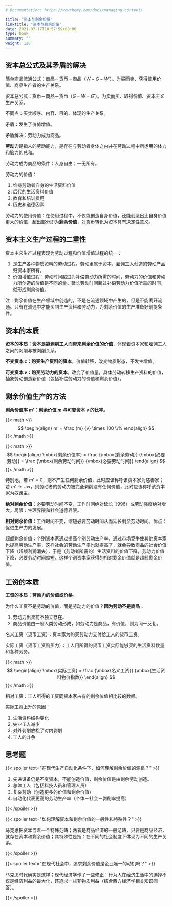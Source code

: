 ```yaml
---
# Documentation: https://wowchemy.com/docs/managing-content/

title: "资本与剩余价值"
linktitle: "资本与剩余价值"
date: 2021-07-17T18:57:59+08:00
type: book
summary: ""
weight: 120
---
```


<!--more-->

## 资本总公式及其矛盾的解决

简单商品流通公式：商品－货币－商品（$W-G-W'$）。为买而卖、获得使用价值、商品生产者的生产关系。

资本总公式：货币－商品－货币（$G-W-G'$）。为卖而买、取得价值、资本主义生产关系。

不同点：买卖顺序、内容、目的、体现的生产关系。

矛盾：发生了价值增值。

矛盾解决：劳动力成为商品。

**劳动力**是指人的劳动能力，是存在与劳动者身体之内并在劳动过程中所运用的体力和脑力的总和。

劳动力成为商品的条件：人身自由；一无所有。

劳动力的价值：

1. 维持劳动者自身的生活资料价值
2. 后代的生活资料价值
3. 教育和培训费用
4. 历史和道德因素

劳动力的使用价值：在使用过程中，不仅能创造自身价值，还能创造出比自身价值更大的价值，超出部分即为**剩余价值**，对货币转化为资本具有决定性意义。

## 资本主义生产过程的二重性

资本主义生产过程表现为劳动过程和价值增值过程的统一：

1. 是生产各种物质资料的劳动过程。劳动隶属于资本，雇佣工人创造的劳动产品归资本家所有。
2. 价值增值过程：劳动时间超过为补偿劳动力所需的时间，劳动力的价值和劳动力所创造的价值是不同的量。延长劳动时间超过补偿劳动力价值所需的时间，就形成剩余价值。

注：剩余价值在生产领域中创造的，不是在流通领域中产生的，但是不能离开流通。只有在流通中才能买到生产资料和劳动力，为剩余价值的生产准备好前提条件。

## 资本的本质

**资本的本质：资本是靠剥削工人而带来剩余价值的价值**，体现着资本家和雇佣工人之间的剥削与被剥削关系。

**不变资本 $c$：购买生产资料的资本**。价值转移，改变物质形态，不发生增值。

**可变资本 $v$：购买劳动力的资本**。改变了价值量。具体劳动转移生产资料的价值，抽象劳动创造新价值（包括补偿劳动力的价值和剩余价值）。

## 剩余价值生产的方法

**剩余价值率 $m'$：剩余价值 $m$ 与可变资本 $v$ 的比率。**

{{< math >}}
$$
\begin{align}
m' = \frac {m} {v} \times 100 \\%
\end{align}
$$
{{< /math >}}

{{< math >}}
$$
\begin{align}
\mbox{剩余价值率} = \frac {\mbox{剩余劳动}} {\mbox{必要劳动}} = \frac {\mbox{剩余劳动时间}} {\mbox{必要劳动时间}}
\end{align}
$$
{{< /math >}}

特别地，若 $m' = 0$，则不产生任何剩余价值，此时应该称呼该资本家为慈善家；若 $m' \rightarrow + \infty$，则劳动者的劳动力被完全剥削没有任何价值，此时应该称呼该资本家为奴隶主。

**绝对剩余价值**：必要劳动时间不变，工作时间绝对延长（996）或劳动强度绝对增大。局限：生理界限和社会道德界限。

**相对剩余价值**：工作时间不变，缩短必要劳动时间从而延长剩余劳动时间。优点：促进生产力的发展。

超额剩余价值：个别资本家通过提高个别劳动生产率，通过市场竞争使其他资本家也提高劳动生产率，这样社会的劳动生产率也就提高了，就会导致商品的社会价值下降（超额利润消失），于是（劳动者所需的）生活资料的价值下降，劳动力价值下降，必要劳动时间缩短，这样个别资本家获得的相对剩余价值就是超额剩余价值。

## 工资的本质

**工资的本质：劳动力的价值或价格。**

为什么工资不是劳动的价值，而是劳动力的价值？**因为劳动不是商品：**

1. 劳动力出卖前不独立存在。
2. 商品价值由一般人类劳动形成，如劳动力是商品，有价值，则为同一反复。

名义工资（货币工资）：资本家为购买劳动力支付给工人的货币工资。

实际工资（货币工资购买力）：工人用所得的货币工资实际能够买的生活资料数量和各种劳务。

{{< math >}}
$$
\begin{align}
\mbox{实际工资} = \frac {\mbox{名义工资}} {\mbox{生活资料物价指数}}
\end{align}
$$
{{< /math >}}

相对工资：工人所得的工资同资本家占有的剩余价值相比较的数额。

实际工资上升的原因：

1. 生活资料结构变化
2. 失业工人减少
3. 对外剥削放松了对内剥削
4. 工人的斗争

## 思考题

{{< spoiler text="在现代生产自动化条件下，如何理解剩余价值的源泉？" >}}

1. 先进设备仍是不变资本，不能创造价值，剩余价值是由剩余劳动创造。
2. 总体工人（包括科技人员和管理人员）
3. 复杂劳动（创造更多的价值和剩余价值）
4. 自动化代表更高的劳动生产率（个体－社会－剥削率提高）

{{< /spoiler >}}

{{< spoiler text="如何理解资本和剩余价值的一般性和特殊性？" >}}

马克思把资本当着一个特殊范畴；两者是商品经济的一般范畴，只要是商品经济，就存在资本和剩余价值；其特殊性是指：在不同的社会制度下体现为不同的生产关系。

{{< /spoiler >}}

{{< spoiler text="在现代社会中，追求剩余价值是企业唯一的动机吗？" >}}

马克思时代确实是这样；现代经济学作了一些修正：行为人在经济生活中的选择不仅是经济利益的最大化，还追求一些非物质利益（结合西方经济学相关知识回答）。

{{< /spoiler >}}
